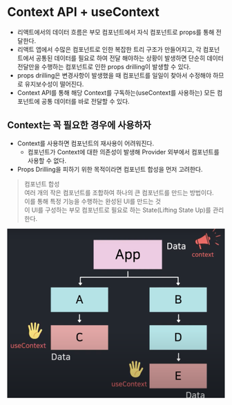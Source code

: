 # Context API + useContext

- 리액트에서의 데이터 흐름은 부모 컴포넌트에서 자식 컴포넌트로 props를 통해 전달한다.
- 리액트 앱에서 수많은 컴포넌트로 인한 복잡한 트리 구조가 만들어지고, 각 컴포넌트에서 공통된 데이터를 필요로 하여 전달 해야하는 상황이 발생하면 단순히 데이터 전달만을 수행하는 컴포넌트로 인한 props drilling이 발생할 수 있다.
- props drilling은 변경사항이 발생했을 때 컴포넌트를 일일이 찾아서 수정해야 하므로 유지보수성이 떨어진다.
- Context API를 통해 해당 Context를 구독하는(useContext를 사용하는) 모든 컴포넌트에 공통 데이터를 바로 전달할 수 있다.

## Context는 꼭 필요한 경우에 사용하자

- Context를 사용하면 컴포넌트의 재사용이 어려워진다.
  - 컴포넌트가 Context에 대한 의존성이 발생해 Provider 외부에서 컴포넌트를 사용할 수 없다.
- Props Drilling을 피하기 위한 목적이라면 컴포넌트 합성을 먼저 고려한다.
  
> 컴포넌트 합성  
> 여러 개의 작은 컴포넌트를 조합하여 하나의 큰 컴포넌트를 만드는 방법이다.  
> 이를 통해 특정 기능을 수행하는 완성된 UI를 만드는 것  
> 이 UI를 구성하는 부모 컴포넌트로 필요로 하는 State(Lifting State Up)를 관리한다.

![Youtube - 별코딩](../images/context-api.png)
